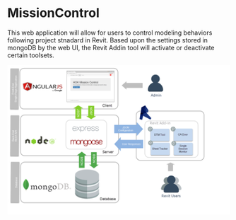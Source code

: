 # MissionControl
This web application will allow for users to control modeling behaviors following project stnadard in Revit. Based upon the settings stored in mongoDB by the web UI, the Revit Addin tool will activate or deactivate certain toolsets. 

![](MissionControl_Architecture.png)
